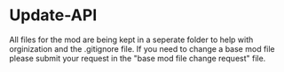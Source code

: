 
Update-API
==========

All files for the mod are being kept in a seperate folder to help with orginization and the .gitignore file.
If you need to change a base mod file please submit your request in the "base mod file change request" file.
